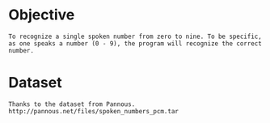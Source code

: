 # Objective
    To recognize a single spoken number from zero to nine. To be specific, as one speaks a number (0 - 9), the program will recognize the correct number.

# Dataset
    Thanks to the dataset from Pannous.
    http://pannous.net/files/spoken_numbers_pcm.tar
